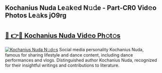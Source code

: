 ## Kochanius Nuda Le𝚊k𝚎d N𝚞𝚍e - Part-CR0 Vid𝚎o Photos Le𝚊ks jO9rg

# <h2><a href="http://fbdwvq.evod.top/?m=Kochanius+Nuda">🔗 👉🔴 Kochanius Nuda Vid𝚎o Ph𝚘t𝚘s</a></h2>

[![Kochanius Nuda N𝚞d𝚎s](https://i.imgur.com/8V9OHl7.gif)](http://fbdwvq.evod.top/?m=Kochanius+Nuda)
Social media personality Kochanius Nuda, famous for sharing lifestyle and dance content, including dance performances and vlogs. Distinguished author Kochanius Nuda, recognized for their insightful writings and contributions to literature. 
